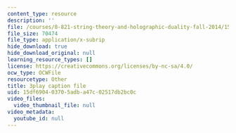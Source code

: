 ```yaml
---
content_type: resource
description: ''
file: /courses/8-821-string-theory-and-holographic-duality-fall-2014/15df690403705adba47c02517db2bc0c_oXsC9bjMJA4.vtt
file_size: 70474
file_type: application/x-subrip
hide_download: true
hide_download_original: null
learning_resource_types: []
license: https://creativecommons.org/licenses/by-nc-sa/4.0/
ocw_type: OCWFile
resourcetype: Other
title: 3play caption file
uid: 15df6904-0370-5adb-a47c-02517db2bc0c
video_files:
  video_thumbnail_file: null
video_metadata:
  youtube_id: null
---
```

